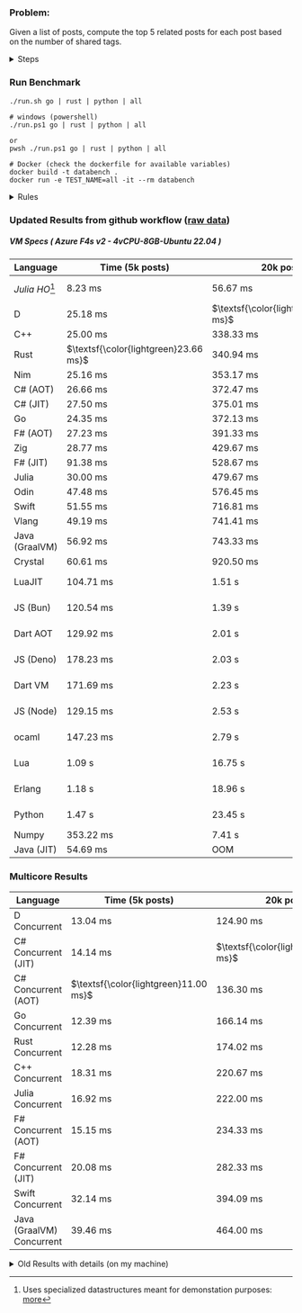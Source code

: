### Problem:

Given a list of posts, compute the top 5 related posts for each post based on the number of shared tags.

<details>
<summary> Steps </summary>

-   Read the posts JSON file.
-   Iterate over the posts and populate a map containing: `tag -> List<int>`, with the int representing the post index of each post with that tag.
-   Iterate over the posts and for each post:
    -   Create a map: `PostIndex -> int` to track the number of shared tags
    -   For each tag, Iterate over the posts that have that tag
    -   For each post, increment the shared tag count in the map.
-   Sort the related posts by the number of shared tags.
-   Write the top 5 related posts for each post to a new JSON file.
</details>

### Run Benchmark

```
./run.sh go | rust | python | all

# windows (powershell)
./run.ps1 go | rust | python | all

or
pwsh ./run.ps1 go | rust | python | all

# Docker (check the dockerfile for available variables)
docker build -t databench .
docker run -e TEST_NAME=all -it --rm databench
```

<details>
<summary> Rules </summary>

<h3>No:</h3>

-   FFI (including assembly inlining)
-   Unsafe code blocks
-   Custom benchmarking
-   Disabling runtime checks (bounds etc)
-   Specific hardware targeting
-   SIMD for single threaded solutions
-   Hardcoding number of posts
-   Lazy evaluation (Unless results are computed at runtime and timed)
-   Computation Caching

<h3>Must:</h3>

-   Support up to 100,000 posts
-   Support UTF8 strings
-   Parse json at runtime
-   Support up to 100 tags
-   Use a stable release of the compiler/runtime
-   Represent tags as strings
-   Be production ready
-   Use less than 8GB of memory
</details>

### Updated Results from github workflow ([raw data](https://github.com/jinyus/related_post_gen/blob/main/raw_results.md))

##### VM Specs ( Azure F4s v2 - 4vCPU-8GB-Ubuntu 22.04 )

| Language       | Time (5k posts)                       | 20k posts                              | 60k posts                           | Total     |
| -------------- | ------------------------------------- | -------------------------------------- | ----------------------------------- | --------- |
| _Julia HO_[^1] | 8.23 ms                               | 56.67 ms                               | 149.33 ms                           | 214.23 ms |
| D              | 25.18 ms                              | $\textsf{\color{lightgreen}318.29 ms}$ | $\textsf{\color{lightgreen}2.70 s}$ | 3.04 s    |
| C++            | 25.00 ms                              | 338.33 ms                              | 2.92 s                              | 3.29 s    |
| Rust           | $\textsf{\color{lightgreen}23.66 ms}$ | 340.94 ms                              | 3.03 s                              | 3.40 s    |
| Nim            | 25.16 ms                              | 353.17 ms                              | 3.09 s                              | 3.47 s    |
| C# (AOT)       | 26.66 ms                              | 372.47 ms                              | 3.25 s                              | 3.64 s    |
| C# (JIT)       | 27.50 ms                              | 375.01 ms                              | 3.26 s                              | 3.66 s    |
| Go             | 24.35 ms                              | 372.13 ms                              | 3.28 s                              | 3.67 s    |
| F# (AOT)       | 27.23 ms                              | 391.33 ms                              | 3.42 s                              | 3.84 s    |
| Zig            | 28.77 ms                              | 429.67 ms                              | 3.82 s                              | 4.28 s    |
| F# (JIT)       | 91.38 ms                              | 528.67 ms                              | 4.06 s                              | 4.68 s    |
| Julia          | 30.00 ms                              | 479.67 ms                              | 4.23 s                              | 4.74 s    |
| Odin           | 47.48 ms                              | 576.45 ms                              | 6.17 s                              | 6.79 s    |
| Swift          | 51.55 ms                              | 716.81 ms                              | 6.22 s                              | 6.99 s    |
| Vlang          | 49.19 ms                              | 741.41 ms                              | 6.59 s                              | 7.38 s    |
| Java (GraalVM) | 56.92 ms                              | 743.33 ms                              | 7.51 s                              | 8.31 s    |
| Crystal        | 60.61 ms                              | 920.50 ms                              | 8.00 s                              | 8.98 s    |
| LuaJIT         | 104.71 ms                             | 1.51 s                                 | 12.30 s                             | 13.92 s   |
| JS (Bun)       | 120.54 ms                             | 1.39 s                                 | 14.31 s                             | 15.82 s   |
| Dart AOT       | 129.92 ms                             | 2.01 s                                 | 17.86 s                             | 19.99 s   |
| JS (Deno)      | 178.23 ms                             | 2.03 s                                 | 18.37 s                             | 20.57 s   |
| Dart VM        | 171.69 ms                             | 2.23 s                                 | 19.05 s                             | 21.45 s   |
| JS (Node)      | 129.15 ms                             | 2.53 s                                 | 24.17 s                             | 26.83 s   |
| ocaml          | 147.23 ms                             | 2.79 s                                 | 33.86 s                             | 36.81 s   |
| Lua            | 1.09 s                                | 16.75 s                                | 151.29 s                            | 169.14 s  |
| Erlang         | 1.18 s                                | 18.96 s                                | 181.31 s                            | 201.45 s  |
| Python         | 1.47 s                                | 23.45 s                                | 219.09 s                            | 244.01 s  |
| Numpy          | 353.22 ms                             | 7.41 s                                 | OOM                                 | N/A       |
| Java (JIT)     | 54.69 ms                              | OOM                                    | OOM                                 | N/A       |

### Multicore Results

| Language                  | Time (5k posts)                       | 20k posts                              | 60k posts                              | Total  |
| ------------------------- | ------------------------------------- | -------------------------------------- | -------------------------------------- | ------ |
| D Concurrent              | 13.04 ms                              | 124.90 ms                              | $\textsf{\color{lightgreen}973.81 ms}$ | 1.11 s |
| C# Concurrent (JIT)       | 14.14 ms                              | $\textsf{\color{lightgreen}124.53 ms}$ | 1.01 s                                 | 1.15 s |
| C# Concurrent (AOT)       | $\textsf{\color{lightgreen}11.00 ms}$ | 136.30 ms                              | 1.15 s                                 | 1.29 s |
| Go Concurrent             | 12.39 ms                              | 166.14 ms                              | 1.43 s                                 | 1.61 s |
| Rust Concurrent           | 12.28 ms                              | 174.02 ms                              | 1.52 s                                 | 1.70 s |
| C++ Concurrent            | 18.31 ms                              | 220.67 ms                              | 1.89 s                                 | 2.13 s |
| Julia Concurrent          | 16.92 ms                              | 222.00 ms                              | 1.96 s                                 | 2.20 s |
| F# Concurrent (AOT)       | 15.15 ms                              | 234.33 ms                              | 2.03 s                                 | 2.28 s |
| F# Concurrent (JIT)       | 20.08 ms                              | 282.33 ms                              | 2.51 s                                 | 2.81 s |
| Swift Concurrent          | 32.14 ms                              | 394.09 ms                              | 3.49 s                                 | 3.92 s |
| Java (GraalVM) Concurrent | 39.46 ms                              | 464.00 ms                              | 4.12 s                                 | 4.63 s |

<details>
<summary> Old Results with details (on my machine) </summary>

| Language   | Processing Time | Total (+ I/O) | Details                                                                                                                                                                                                                                                                                         |
| ---------- | --------------- | ------------- | ----------------------------------------------------------------------------------------------------------------------------------------------------------------------------------------------------------------------------------------------------------------------------------------------- |
| Rust       | -               | 4.5s          | Initial                                                                                                                                                                                                                                                                                         |
| Rust v2    | -               | 2.60s         | Replace std HashMap with fxHashMap by [phazer99](https://www.reddit.com/r/rust/comments/16plgok/comment/k1rtr4x/?utm_source=share&utm_medium=web2x&context=3)                                                                                                                                   |
| Rust v3    | -               | 1.28s         | Preallocate and reuse map and unstable sort by [vdrmn](https://www.reddit.com/r/rust/comments/16plgok/comment/k1rzo7g/?utm_source=share&utm_medium=web2x&context=3) and [Darksonn](https://www.reddit.com/r/rust/comments/16plgok/comment/k1rzwdx/?utm_source=share&utm_medium=web2x&context=3) |
| Rust v4    | -               | 0.13s         | Use Post index as key instead of Pointer and Binary Heap by [RB5009](https://www.reddit.com/r/rust/comments/16plgok/comment/k1s5ea0/?utm_source=share&utm_medium=web2x&context=3)                                                                                                               |
| Rust v5    | 38ms            | 52ms          | Rm hashing from loop and use vec[count] instead of map[index]count by RB5009                                                                                                                                                                                                                    |
| Rust v6    | 23ms            | 36ms          | Optimized Binary Heap Ops by [scottlamb](https://github.com/jinyus/related_post_gen/pull/12)                                                                                                                                                                                                    |
| Rust Rayon | 9ms             | 22ms          | Parallelize by [masmullin2000](https://github.com/jinyus/related_post_gen/pull/4)                                                                                                                                                                                                               |
| Rust Rayon | 8ms             | 22ms          | Remove comparison out of hot loop                                                                                                                                                                                                                                                               |
| ⠀          | ⠀               | ⠀             | ⠀                                                                                                                                                                                                                                                                                               |
| Go         | -               | 1.5s          | Initial                                                                                                                                                                                                                                                                                         |
| Go v2      | -               | 80ms          | Add rust optimizations                                                                                                                                                                                                                                                                          |
| Go v3      | 56ms            | 70ms          | Use goccy/go-json                                                                                                                                                                                                                                                                               |
| Go v3      | 34ms            | 55ms          | Use generic binaryheap by [DrBlury](https://github.com/jinyus/related_post_gen/pull/7)                                                                                                                                                                                                          |
| Go v4      | 26ms            | 50ms          | Replace binary heap with custom priority queue                                                                                                                                                                                                                                                  |
| Go v5      | 20ms            | 43ms          | Remove comparison out of hot loop                                                                                                                                                                                                                                                               |
| Go Con     | 10ms            | 33ms          | Go concurrency by [tirprox](https://github.com/jinyus/related_post_gen/pull/17) and [DrBlury](https://github.com/jinyus/related_post_gen/pull/8)                                                                                                                                                |
| Go Con v2  | 5ms             | 29ms          | Use arena, use waitgroup, rm binheap by [DrBlury](https://github.com/jinyus/related_post_gen/pull/20)                                                                                                                                                                                           |
| ⠀          | ⠀               | ⠀             | ⠀                                                                                                                                                                                                                                                                                               |
| Python     | -               | 7.81s         | Initial                                                                                                                                                                                                                                                                                         |
| Python v2  | 1.35s           | 1.53s         | Add rust optimizations by [dave-andersen](https://github.com/jinyus/related_post_gen/pull/10)                                                                                                                                                                                                   |
| Numpy      | 0.57s           | 0.85s         | Numpy implementation by [Copper280z](https://github.com/jinyus/related_post_gen/pull/11)                                                                                                                                                                                                        |
| ⠀          | ⠀               | ⠀             | ⠀                                                                                                                                                                                                                                                                                               |
| Crystal    | 50ms            | 96ms          | Inital w/ previous optimizations                                                                                                                                                                                                                                                                |
| Crystal v2 | 33ms            | 72ms          | Replace binary heap with custom priority queue                                                                                                                                                                                                                                                  |
| ⠀          | ⠀               | ⠀             | ⠀                                                                                                                                                                                                                                                                                               |
| Odin       | 110ms           | 397ms         | Ported from golang code                                                                                                                                                                                                                                                                         |
| Odin v2    | 104ms           | 404ms         | Remove comparison out of hot loop                                                                                                                                                                                                                                                               |
| ⠀          | ⠀               | ⠀             | ⠀                                                                                                                                                                                                                                                                                               |
| Dart VM    | 125ms           | 530ms         | Ported from golang code                                                                                                                                                                                                                                                                         |
| Dart bin   | 274ms           | 360ms         | Compiled executable                                                                                                                                                                                                                                                                             |
| ⠀          | ⠀               | ⠀             | ⠀                                                                                                                                                                                                                                                                                               |
| Vlang      | 339ms           | 560ms         | Ported from golang code                                                                                                                                                                                                                                                                         |
| ⠀          | ⠀               | ⠀             | ⠀                                                                                                                                                                                                                                                                                               |
| Zig        | 80ms            | 110ms         | Provided by [akhildevelops](https://github.com/jinyus/related_post_gen/pull/30)                                                                                                                                                                                                                 |

</details>

[^1]: Uses specialized datastructures meant for demonstation purposes: [more](https://github.com/LilithHafner/Jokes/tree/main/SuperDataStructures.jl)
